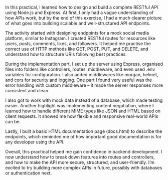In this practical, I learned how to design and build a complete RESTful API using Node.js and Express. At first, I only had a vague understanding of how APIs work, but by the end of this exercise, I had a much clearer picture of what goes into building scalable and well-structured API endpoints.

The activity started with designing endpoints for a mock social media platform, similar to Instagram. I created RESTful routes for resources like users, posts, comments, likes, and followers. It helped me practise the correct use of HTTP methods like GET, POST, PUT, and DELETE, and understand how to structure URIs following best practices.

During the implementation part, I set up the server using Express, organised files into folders like controllers, routes, middleware, and even used .env variables for configuration. I also added middlewares like morgan, helmet, and cors for security and logging. One part I found very useful was the error handling with custom middleware – it made the server responses more consistent and clean.

I also got to work with mock data instead of a database, which made testing easier. Another highlight was implementing content negotiation, where I learned how to handle different MIME types like JSON and HTML based on client requests. It showed me how flexible and responsive real-world APIs can be.

Lastly, I built a basic HTML documentation page (docs.html) to describe the endpoints, which reminded me of how important good documentation is for any developer using the API.

Overall, this practical helped me gain confidence in backend development. I now understand how to break down features into routes and controllers, and how to make the API more secure, structured, and user-friendly. I’m excited to try building more complex APIs in future, possibly with databases or authentication next.

